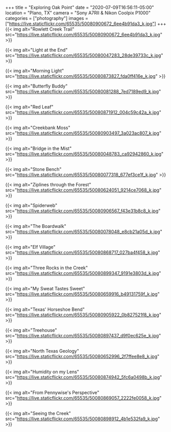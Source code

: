 +++
title = "Exploring Oak Point"
date = "2020-07-09T16:56:11-05:00"
location = "Plano, TX"
camera = "Sony A7RII & Nikon Coolpix P1000"
categories = ["photography"]
images = ["https://live.staticflickr.com/65535/50080900672_6ee4b91da3_k.jpg"]
+++
{{< img alt="Rowlett Creek Trail" src="https://live.staticflickr.com/65535/50080900672_6ee4b91da3_k.jpg" >}}
<!--more-->

{{< img alt="Light at the End" src="https://live.staticflickr.com/65535/50080047283_28de39733c_k.jpg" >}}

{{< img alt="Morning Light" src="https://live.staticflickr.com/65535/50080873827_fda0ff416e_k.jpg" >}}

{{< img alt="Butterfly Buddy" src="https://live.staticflickr.com/65535/50080081288_7ed7189ed9_k.jpg" >}}

{{< img alt="Red Leaf" src="https://live.staticflickr.com/65535/50080871912_004c59c42a_k.jpg" >}}

{{< img alt="Creekbank Moss" src="https://live.staticflickr.com/65535/50080903497_3a023ac807_k.jpg" >}}

{{< img alt="Bridge in the Mist" src="https://live.staticflickr.com/65535/50080048783_ca92942860_k.jpg" >}}

{{< img alt="Stone Bench" src="https://live.staticflickr.com/65535/50080077318_677ef3ce1f_k.jpg" >}}

{{< img alt="Ziplines through the Forest" src="https://live.staticflickr.com/65535/50080624051_9214ce7068_k.jpg" >}}

{{< img alt="Spiderweb" src="https://live.staticflickr.com/65535/50080906567_f43e31b8c8_k.jpg" >}}

{{< img alt="The Boardwalk" src="https://live.staticflickr.com/65535/50080078048_e8cb21a05d_k.jpg" >}}

{{< img alt="Elf Village" src="https://live.staticflickr.com/65535/50080868717_027ba4f458_k.jpg" >}}

{{< img alt="Three Rocks in the Creek" src="https://live.staticflickr.com/65535/50080899347_9191e3803d_k.jpg" >}}

{{< img alt="My Sweat Tastes Sweet" src="https://live.staticflickr.com/65535/50080659916_b49131759f_k.jpg" >}}

{{< img alt="Texas' Horseshoe Bend" src="https://live.staticflickr.com/65535/50080905922_0b827521f8_k.jpg" >}}

{{< img alt="Treehouse" src="https://live.staticflickr.com/65535/50080897437_d9f0ec625e_k.jpg" >}}

{{< img alt="North Texas Geology" src="https://live.staticflickr.com/65535/50080652996_2f7ffee8e8_k.jpg" >}}

{{< img alt="Humidity on my Lens" src="https://live.staticflickr.com/65535/50080874942_5fc6a0498b_k.jpg" >}}

{{< img alt="From Pennywise's Perspective" src="https://live.staticflickr.com/65535/50080869057_2222fe0058_k.jpg" >}}

{{< img alt="Seeing the Creek" src="https://live.staticflickr.com/65535/50080898912_4b1e532fa9_k.jpg" >}}
